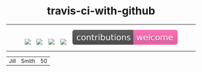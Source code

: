 <h1 align="center">travis-ci-with-github</h1>

---

<p align="center">
<img src="https://img.shields.io/travis/ajaymache/travis-ci-with-github.svg">&nbsp;&nbsp;&nbsp;
  <img src="https://img.shields.io/github/license/ajaymache/travis-ci-with-github.svg">&nbsp;&nbsp;&nbsp;
  <img src="https://img.shields.io/github/issues/ajaymache/travis-ci-with-github.svg?colorB=DAA520">&nbsp;&nbsp;&nbsp;
  <img src="https://img.shields.io/github/languages/count/ajaymache/travis-ci-with-github.svg?colorB=ff5733">&nbsp;&nbsp;&nbsp;
  <img src="/shields/contributions.svg">
 </p>
 
---
 
<center>
 <table>
    <tr>
      <td>Jill</td>
      <td>Smith</td>
      <td>50</td>
    </tr>
 </table>
</center>
